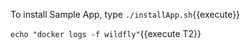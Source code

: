 To install Sample App, type `./installApp.sh`{{execute}}

`echo "docker logs -f wildfly"`{{execute T2}}

